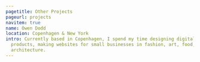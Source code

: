 ```yaml
---
pagetitle: Other Projects
pageurl: projects
navitem: true
name: Owen Dodd
location: Copenhagen & New York
intro: Currently based in Copenhagen, I spend my time designing digital
  products, making websites for small businesses in fashion, art, food, and
  architecture.
---
```


